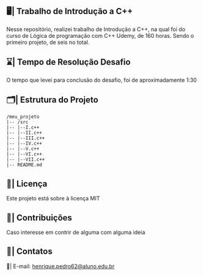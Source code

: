 ## 🖥️| Trabalho de Introdução a C++
   
  Nesse repositório, realizei trabalho de Introdução a C++, na qual foi do curso de Lógica de programação com C++ Udemy, de 160 horas. Sendo o primeiro projeto, de seis no total.
 
## ⌛| Tempo de Resolução Desafio

 O tempo que levei para conclusão do desafio, foi de aproximadamente 1:30
 
## 🗂️| Estrutura do Projeto    

   ```   
/meu_projeto  
|-- /src   
|-- |--I.c++       
|-- |--II.c++          
|-- |--III.c++     
|-- |--IV.c++    
|-- |--V.c++   
|-- |--VI.c++ 
|-- |--VII.c++
|-- README.md

   ``` 

## 📑| Licença 

Este projeto está sobre à licença MIT

## 👥| Contribuições  

   Caso interesse em contrir de alguma com alguma ideia

## 📩| Contatos

  📧| E-mail: henrique.pedro62@aluno.edu.br 


   
